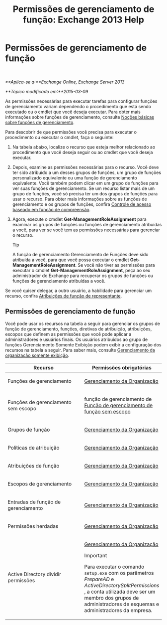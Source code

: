 ﻿---
title: 'Permissões de gerenciamento de função: Exchange 2013 Help'
TOCTitle: Permissões de gerenciamento de função
ms:assetid: cb9591c4-fbb3-4199-8007-6bbfdfd5a2e9
ms:mtpsurl: https://technet.microsoft.com/pt-br/library/Dd638186(v=EXCHG.150)
ms:contentKeyID: 50486641
ms.date: 05/22/2018
mtps_version: v=EXCHG.150
ms.translationtype: MT
---

# Permissões de gerenciamento de função

 

_**Aplica-se a:**Exchange Online, Exchange Server 2013_

_**Tópico modificado em:**2015-03-09_

As permissões necessárias para executar tarefas para configurar funções de gerenciamento variam dependendo o procedimento que está sendo executado ou o cmdlet que você deseja executar. Para obter mais informações sobre funções de gerenciamento, consulte [Noções básicas sobre funções de gerenciamento](understanding-management-roles-exchange-2013-help.md).

Para descobrir de que permissões você precisa para executar o procedimento ou executar o cmdlet, faça o seguinte:

1.  Na tabela abaixo, localize o recurso que esteja melhor relacionado ao procedimento que você deseja seguir ou ao cmdlet que você deseja executar.

2.  Depois, examine as permissões necessárias para o recurso. Você deve ter sido atribuído a um desses grupos de funções, um grupo de funções personalizado equivalente ou uma função de gerenciamento equivalente. Você também podem clicar em um grupo de funções para ver suas funções de gerenciamento. Se um recurso listar mais de um grupo de funções, você só precisa ter um dos grupos de funções para usar o recurso. Para obter mais informações sobre as funções de gerenciamento e os grupos de funções, confira [Controle de acesso baseado em função de compreensão](understanding-role-based-access-control-exchange-2013-help.md).

3.  Agora, execute o cmdlet **Get-ManagementRoleAssignment** para examinar os grupos de funções ou funções de gerenciamento atribuídas a você, para ver se você tem as permissões necessárias para gerenciar o recurso.
    

    > [!TIP]
    > A função de gerenciamento Gerenciamento de Funções deve sido atribuída a você, para que você possa executar o cmdlet <STRONG>Get-ManagementRoleAssignment</STRONG>. Se você não tiver as permissões para executar o cmdlet <STRONG>Get-ManagementRoleAssignment</STRONG>, peça ao seu administrador do Exchange para recuperar os grupos de funções ou funções de gerenciamento atribuídas a você.



Se você quiser delegar, a outro usuário, a habilidade para gerenciar um recurso, confira [Atribuições de função de representante](delegate-role-assignments-exchange-2013-help.md).

## Permissões de gerenciamento de função

Você pode usar os recursos na tabela a seguir para gerenciar os grupos de função de gerenciamento, funções, diretivas de atribuição, atribuições, escopos que definem as permissões que você pode aplicar a administradores e usuários finais. Os usuários atribuídos ao grupo de funções Gerenciamento Somente Exibição podem exibir a configuração dos recursos na tabela a seguir. Para saber mais, consulte [Gerenciamento da organização somente exibição](view-only-organization-management-exchange-2013-help.md).


<table>
<colgroup>
<col style="width: 50%" />
<col style="width: 50%" />
</colgroup>
<thead>
<tr class="header">
<th>Recurso</th>
<th>Permissões obrigatórias</th>
</tr>
</thead>
<tbody>
<tr class="odd">
<td><p>Funções de gerenciamento</p></td>
<td><p><a href="organization-management-exchange-2013-help.md">Gerenciamento da Organização</a></p></td>
</tr>
<tr class="even">
<td><p>Funções de gerenciamento sem escopo</p></td>
<td><p>função de gerenciamento de <a href="unscoped-role-management-role-exchange-2013-help.md">Função de gerenciamento de função sem escopo</a></p></td>
</tr>
<tr class="odd">
<td><p>Grupos de função</p></td>
<td><p><a href="organization-management-exchange-2013-help.md">Gerenciamento da Organização</a></p></td>
</tr>
<tr class="even">
<td><p>Políticas de atribuição</p></td>
<td><p><a href="organization-management-exchange-2013-help.md">Gerenciamento da Organização</a></p></td>
</tr>
<tr class="odd">
<td><p>Atribuições de função</p></td>
<td><p><a href="organization-management-exchange-2013-help.md">Gerenciamento da Organização</a></p></td>
</tr>
<tr class="even">
<td><p>Escopos de gerenciamento</p></td>
<td><p><a href="organization-management-exchange-2013-help.md">Gerenciamento da Organização</a></p></td>
</tr>
<tr class="odd">
<td><p>Entradas de função de gerenciamento</p></td>
<td><p><a href="organization-management-exchange-2013-help.md">Gerenciamento da Organização</a></p></td>
</tr>
<tr class="even">
<td><p>Permissões herdadas</p></td>
<td><p><a href="organization-management-exchange-2013-help.md">Gerenciamento da Organização</a></p></td>
</tr>
<tr class="odd">
<td><p>Active Directory dividir permissões</p></td>
<td><p><a href="organization-management-exchange-2013-help.md">Gerenciamento da Organização</a></p>

> [!IMPORTANT]
> Para executar o comando <CODE>setup.exe</CODE> com os parâmetros <EM>PrepareAD</EM> e <EM>ActiveDirectorySplitPermissions</EM> , a conta utilizada deve ser um membro dos grupos de administradores de esquemas e administradores da empresa.


</td>
</tr>
</tbody>
</table>

